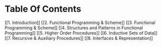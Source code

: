 # Table Of Contents
[[1. Introduction]]
[[2. Functional Programming & Scheme]]
[[3. Functional Programming & Scheme]]
[[4. Structures and Patterns in Functional Programming]]
[[5. Higher Order Procedures]]
[[6. Inductive Sets of Data]]
[[7. Recursive & Auxiliary Procedures]]
[[8. Interfaces & Representation]]

